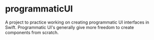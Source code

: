# programmaticUI

A project to practice working on creating programmatic UI interfaces in Swift. Programmatic UI's generally give more freedom to create components from scratch.
